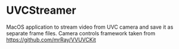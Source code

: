 # UVCStreamer
MacOS application to stream video from UVC camera and save it as separate frame files. Camera controls framework taken from https://github.com/mrRay/VVUVCKit
